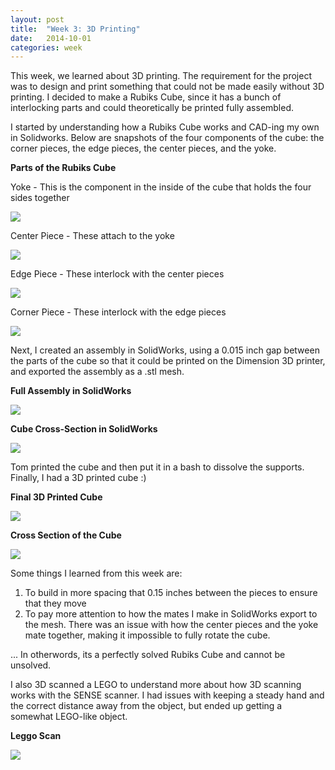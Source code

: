 ```yaml
---
layout: post
title:  "Week 3: 3D Printing"
date:   2014-10-01
categories: week
---
```


This week, we learned about 3D printing. The requirement for the project was to design and print something that could not be made easily without 3D printing. I decided to make a Rubiks Cube, since it has a bunch of interlocking parts and could theoretically be printed fully assembled.

I started by understanding how a Rubiks Cube works and CAD-ing my own in Solidworks. Below are snapshots of the four components of the cube: the corner pieces, the edge pieces, the center pieces, and the yoke.

__Parts of the Rubiks Cube__

Yoke - This is the component in the inside of the cube that holds the four sides together

<img src="images/projects/week3/center.jpg">

Center Piece - These attach to the yoke

<img src="images/projects/week3/center.jpg">

Edge Piece - These interlock with the center pieces

<img src="images/projects/week3/edge.jpg">

Corner Piece - These interlock with the edge pieces

<img src="images/projects/week3/center.jpg">

Next, I created an assembly in SolidWorks, using a 0.015 inch gap between the parts of the cube so that it could be printed on the Dimension 3D printer, and exported the assembly as a .stl mesh.

__Full Assembly in SolidWorks__

<img src="images/projects/week3/cube_full.jpg">

__Cube Cross-Section in SolidWorks__

<img src="images/projects/week3/cube_crosssection.jpg">

Tom printed the cube and then put it in a bash to dissolve the supports. Finally, I had a 3D printed cube :)

__Final 3D Printed Cube__

<img src="images/projects/week3/printed_cube.jpg">

__Cross Section of the Cube__

<img src="images/projects/week3/printed_cube_open.jpg">

Some things I learned from this week are:

1. To build in more spacing that 0.15 inches between the pieces to ensure that they move
2. To pay more attention to how the mates I make in SolidWorks export to the mesh. There was an issue with how the center pieces and the yoke mate together, making it impossible to fully rotate the cube.

... In otherwords, its a perfectly solved Rubiks Cube and cannot be unsolved.

I also 3D scanned a LEGO to understand more about how 3D scanning works with the SENSE scanner. I had issues with keeping a steady hand and the correct distance away from the object, but ended up getting a somewhat LEGO-like object.

__Leggo Scan__

<img src="images/projects/week3/leggo.jpg">